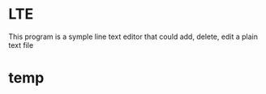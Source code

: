 # LTE
This program is a symple line text editor that could add, delete, edit a plain text file 
# temp

